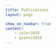```yaml
---
title: Publications
layout: page

show_on_navbar: true
content:
    - soler2018
    - gianni2018
---
```

